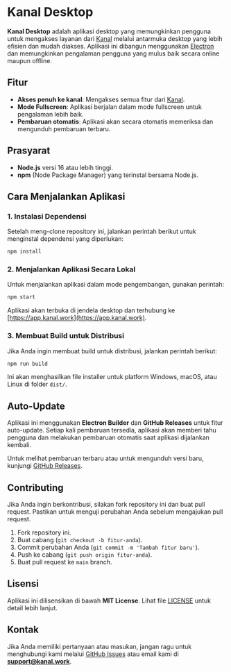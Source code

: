 
# Kanal Desktop

**Kanal Desktop** adalah aplikasi desktop yang memungkinkan pengguna untuk mengakses layanan dari [Kanal](https://app.kanal.work) melalui antarmuka desktop yang lebih efisien dan mudah diakses. Aplikasi ini dibangun menggunakan [Electron](https://www.electronjs.org/) dan memungkinkan pengalaman pengguna yang mulus baik secara online maupun offline.

## Fitur
- **Akses penuh ke kanal**: Mengakses semua fitur dari [Kanal](https://app.kanal.work).
- **Mode Fullscreen**: Aplikasi berjalan dalam mode fullscreen untuk pengalaman lebih baik.
- **Pembaruan otomatis**: Aplikasi akan secara otomatis memeriksa dan mengunduh pembaruan terbaru.
  
## Prasyarat
- **Node.js** versi 16 atau lebih tinggi.
- **npm** (Node Package Manager) yang terinstal bersama Node.js.

## Cara Menjalankan Aplikasi

### 1. **Instalasi Dependensi**
   Setelah meng-clone repository ini, jalankan perintah berikut untuk menginstal dependensi yang diperlukan:
   ```bash
   npm install
   ```

### 2. **Menjalankan Aplikasi Secara Lokal**
   Untuk menjalankan aplikasi dalam mode pengembangan, gunakan perintah:
   ```bash
   npm start
   ```

   Aplikasi akan terbuka di jendela desktop dan terhubung ke [https://app.kanal.work](https://app.kanal.work).

### 3. **Membuat Build untuk Distribusi**
   Jika Anda ingin membuat build untuk distribusi, jalankan perintah berikut:
   ```bash
   npm run build
   ```

   Ini akan menghasilkan file installer untuk platform Windows, macOS, atau Linux di folder `dist/`.

## Auto-Update
Aplikasi ini menggunakan **Electron Builder** dan **GitHub Releases** untuk fitur auto-update. Setiap kali pembaruan tersedia, aplikasi akan memberi tahu pengguna dan melakukan pembaruan otomatis saat aplikasi dijalankan kembali.

Untuk melihat pembaruan terbaru atau untuk mengunduh versi baru, kunjungi [GitHub Releases](https://github.com/YOUR_GITHUB_USERNAME/kanal-desktop/releases).

## Contributing
Jika Anda ingin berkontribusi, silakan fork repository ini dan buat pull request. Pastikan untuk menguji perubahan Anda sebelum mengajukan pull request.

1. Fork repository ini.
2. Buat cabang (`git checkout -b fitur-anda`).
3. Commit perubahan Anda (`git commit -m 'Tambah fitur baru'`).
4. Push ke cabang (`git push origin fitur-anda`).
5. Buat pull request ke `main` branch.

## Lisensi
Aplikasi ini dilisensikan di bawah **MIT License**. Lihat file [LICENSE](LICENSE) untuk detail lebih lanjut.

## Kontak
Jika Anda memiliki pertanyaan atau masukan, jangan ragu untuk menghubungi kami melalui [GitHub Issues](https://github.com/YOUR_GITHUB_USERNAME/kanal-desktop/issues) atau email kami di **support@kanal.work**.
